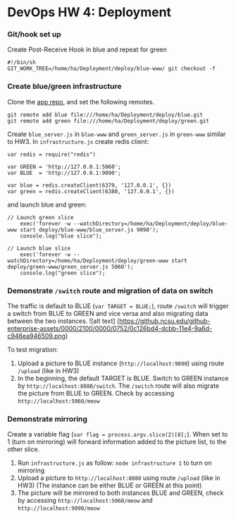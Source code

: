 # DevOps HW 4: Deployment

### Git/hook set up

Create Post-Receive Hook in blue and repeat for green
```
#!/bin/sh
GIT_WORK_TREE=/home/ha/Deployment/deploy/blue-www/ git checkout -f

```

### Create blue/green infrastructure

Clone the [app repo](https://github.com/CSC-DevOps/App), and set the following remotes.  

    git remote add blue file:///home/ha/Deployment/deploy/blue.git
    git remote add green file:///home/ha/Deployment/deploy/green.git

Create `blue_server.js` in `blue-www` and `green_server.js` in `green-www` similar to HW3.
In `infrastructure.js` create redis client:
```
var redis = require("redis")

var GREEN = 'http://127.0.0.1:5060';
var BLUE  = 'http://127.0.0.1:9090';

var blue = redis.createClient(6379, '127.0.0.1', {}) 
var green = redis.createClient(6380, '127.0.0.1', {})
```
and launch blue and green:
```
// Launch green slice
    exec('forever -w --watchDirectory=/home/ha/Deployment/deploy/blue-www start deploy/blue-www/blue_server.js 9090');
    console.log("blue slice");

// Launch blue slice
    exec('forever -w --watchDirectory=/home/ha/Deployment/deploy/green-www start deploy/green-www/green_server.js 5060');
    console.log("green slice");
```

### Demonstrate `/switch` route and migration of data on switch
The traffic is default to BLUE (`var TARGET = BLUE;`), route `/switch` will trigger a switch from BLUE to GREEN and vice versa and also migrating data between the two instances.
![alt text] (https://github.ncsu.edu/github-enterprise-assets/0000/2100/0000/0752/0c126bd4-dcbb-11e4-9a6d-c946ea946509.png)

To test migration:

1. Upload a picture to BLUE instance (`http://localhost:9090`) using route `/upload` (like in HW3)
2. In the beginning, the default TARGET is BLUE. Switch to GREEN instance by `http://localhost:8080/switch`. The `/switch` route will also migrate the picture from BLUE to GREEN. Check by accessing `http://localhost:5060/meow`

### Demonstrate mirroring
Create a variable flag (`var flag = process.argv.slice(2)[0];`). When set to 1 (turn on mirroring) will forward information added to the picture list, to the other slice. 

1. Run `infrastructure.js` as follow: `node infrastructure 1` to turn on mirroring
2. Upload a picture to `http://localhost:8080` using route `/upload` (like in HW3) (The instance can be either BLUE or GREEN at this point)
3. The picture will be mirrored to both instances BLUE and GREEN, check by accessing `http://localhost:5060/meow` and `http://localhost:9090/meow`
